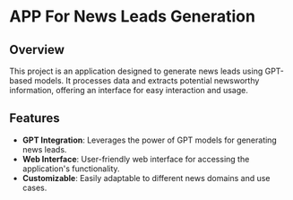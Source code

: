 # APP For News Leads Generation

## Overview

This project is an application designed to generate news leads using GPT-based models. It processes data and extracts potential newsworthy information, offering an interface for easy interaction and usage.

## Features

- **GPT Integration**: Leverages the power of GPT models for generating news leads.
- **Web Interface**: User-friendly web interface for accessing the application's functionality.
- **Customizable**: Easily adaptable to different news domains and use cases.
